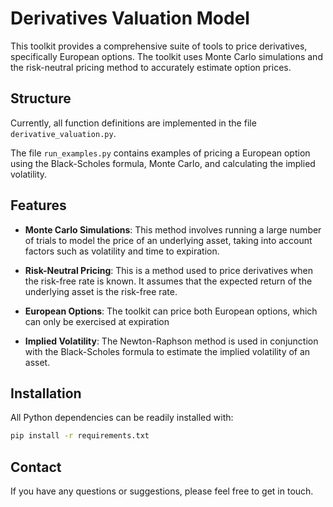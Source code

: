 # Derivatives Valuation Model

This toolkit provides a comprehensive suite of tools to price derivatives, specifically European options. The toolkit uses Monte Carlo simulations and the risk-neutral pricing method to accurately estimate option prices.
## Structure

Currently, all function definitions are implemented in the file `derivative_valuation.py`.

The file `run_examples.py` contains examples of pricing a European option using the Black-Scholes formula, Monte Carlo, and calculating the implied volatility.

## Features

- **Monte Carlo Simulations**: This method involves running a large number of trials to model the price of an underlying asset, taking into account factors such as volatility and time to expiration. 

- **Risk-Neutral Pricing**: This is a method used to price derivatives when the risk-free rate is known. It assumes that the expected return of the underlying asset is the risk-free rate.

- **European Options**: The toolkit can price both European options, which can only be exercised at expiration

- **Implied Volatility**: The Newton-Raphson method is used in conjunction with the Black-Scholes formula to estimate the implied volatility of an asset.

## Installation

All Python dependencies can be readily installed with:

```bash
pip install -r requirements.txt
```






## Contact
If you have any questions or suggestions, please feel free to get in touch.
